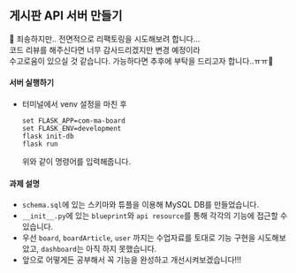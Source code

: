 ## 게시판 API 서버 만들기

🔧 죄송하지만.. 전면적으로 리팩토링을 시도해보려 합니다...  <br>코드 리뷰를 해주신다면 너무 감사드리겠지만 변경 예정이라 <br>수고로움이 있으실 것 같습니다. 가능하다면 추후에 부탁을 드리고자 합니다..ㅠㅠ🔧



#### 서버 실행하기

- 터미널에서 venv 설정을 마친 후 

  ```set FLASK_APP=com-ma-board
  set FLASK_APP=com-ma-board
  set FLASK_ENV=development
  flask init-db
  flask run
  ```

  위와 같이 명령어를 입력해줍니다.

#### 과제 설명

- `schema.sql`에 있는 스키마와 튜플을 이용해 MySQL DB를 만들었습니다.
- `__init__.py`에 있는 `blueprint`와 `api resource`를 통해 각각의 기능에 접근할 수 있습니다.
- 우선 `board`, `boardArticle`, `user` 까지는 수업자료를 토대로 기능 구현을 시도해보았고,  `dashboard`는 아직 하지 못했습니다.
- 앞으로 어떻게든 공부해서 꼭 기능을 완성하고 개선시켜보겠습니다!!!